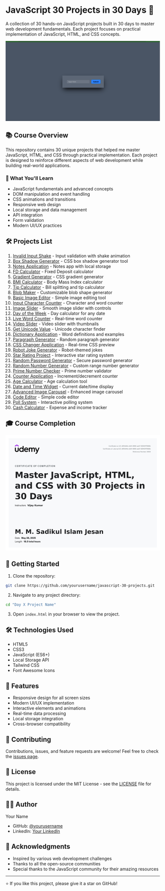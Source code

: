 # JavaScript 30 Projects in 30 Days 🚀

A collection of 30 hands-on JavaScript projects built in 30 days to master web development fundamentals. Each project focuses on practical implementation of JavaScript, HTML, and CSS concepts.

![JavaScript 30 Projects](images/Project-1.png)

## 📚 Course Overview

This repository contains 30 unique projects that helped me master JavaScript, HTML, and CSS through practical implementation. Each project is designed to reinforce different aspects of web development while building real-world applications.

### 🎯 What You'll Learn
- JavaScript fundamentals and advanced concepts
- DOM manipulation and event handling
- CSS animations and transitions
- Responsive web design
- Local storage and data management
- API integration
- Form validation
- Modern UI/UX practices

## 🛠️ Projects List

1. [Invalid Input Shake](Day%201%20Invalid%20Input%20Shake/) - Input validation with shake animation
2. [Box Shadow Generator](Day%202%20Box%20Shadow%20Generator/) - CSS box shadow generator tool
3. [Notes Application](Day%203%20Notes%20Application/) - Notes app with local storage
4. [FD Calculator](Day%204%20FD%20Calculator/) - Fixed Deposit calculator
5. [Gradient Generator](Day%205%20Gradient%20Generator/) - CSS gradient generator
6. [BMI Calculator](Day%206%20BMI%20Calculato/) - Body Mass Index calculator
7. [Tip Calculator](Day%207%20Tip%20Calculator/) - Bill splitting and tip calculator
8. [Blob Maker](Day%208%20Blob%20Maker/) - Customizable blob shape generator
9. [Basic Image Editor](Day%209%20Basic%20Image%20Editor/) - Simple image editing tool
10. [Input Character Counter](Day%2010%20Input%20Character%20Counter/) - Character and word counter
11. [Image Slider](Day%2011%20Image%20Slider/) - Smooth image slider with controls
12. [Day of the Week](Day%2012%20Day%20of%20the%20Week/) - Day calculator for any date
13. [Live Word Counter](Day%2013%20Live%20Word%20Counter/) - Real-time word counter
14. [Video Slider](Day%2014%20Video%20Slider/) - Video slider with thumbnails
15. [Get Unicode Value](Day%2015%20Get%20Unicode%20Value/) - Unicode character finder
16. [Dictionary Application](Day%2016%20Dictionary%20Application/) - Word definitions and examples
17. [Paragraph Generator](Day%2017%20Paragraph%20Generator/) - Random paragraph generator
18. [CSS Changer Application](Day%2018%20CSS%20Changer%20Application/) - Real-time CSS preview
19. [Robot Joke Generator](Day%2019%20Robot%20Joke%20Generator%20Application/) - Robot-themed jokes
20. [Star Rating Project](Day%2020%20Star%20Rating%20Project/) - Interactive star rating system
21. [Random Password Generator](Day%2021%20Generate%20Random%20Password/) - Secure password generator
22. [Random Number Generator](Day%2022%20Random%20Number%20Generator/) - Custom range number generator
23. [Prime Number Checker](Day%2023%20Prime%20and%20Non-Prime%20Number/) - Prime number validator
24. [Counter Application](Day%2024%20Counter%20Application/) - Increment/decrement counter
25. [Age Calculator](Day%2025%20Age%20Calculator/) - Age calculation tool
26. [Date and Time Widget](Day%2026%20Date%20and%20Time%20Widget/) - Current date/time display
27. [Advanced Image Carousel](Day%2027%20Advanced%20Image%20Carousel%20Application/) - Enhanced image carousel
28. [Code Editor](Day%2028%20Code%20Editor/) - Simple code editor
29. [Poll System](Day%2029%20Poll%20System/) - Interactive polling system
30. [Cash Calculator](Day%2030%20Cash%20Calculator/) - Expense and income tracker

## 🎓 Course Completion

![Course Completion Certificate](images/UC-d5f1d44b-e0df-4966-aeb7-92f43f17688b.jpg)

## 🚀 Getting Started

1. Clone the repository:
```bash
git clone https://github.com/yourusername/javascript-30-projects.git
```

2. Navigate to any project directory:
```bash
cd "Day X Project Name"
```

3. Open `index.html` in your browser to view the project.

## 🛠️ Technologies Used

- HTML5
- CSS3
- JavaScript (ES6+)
- Local Storage API
- Tailwind CSS
- Font Awesome Icons

## 📱 Features

- Responsive design for all screen sizes
- Modern UI/UX implementation
- Interactive elements and animations
- Real-time data processing
- Local storage integration
- Cross-browser compatibility

## 🤝 Contributing

Contributions, issues, and feature requests are welcome! Feel free to check the [issues page](https://github.com/yourusername/javascript-30-projects/issues).

## 📝 License

This project is licensed under the MIT License - see the [LICENSE](LICENSE) file for details.

## 👨‍💻 Author

Your Name
- GitHub: [@yourusername]([https://github.com/yourusername](https://github.com/SJesan))
- LinkedIn: [Your LinkedIn]([https://linkedin.com/in/yourusername](https://www.linkedin.com/in/sadikul-islam-jesan/))

## 🙏 Acknowledgments

- Inspired by various web development challenges
- Thanks to all the open-source communities
- Special thanks to the JavaScript community for their amazing resources

---
⭐️ If you like this project, please give it a star on GitHub! 
